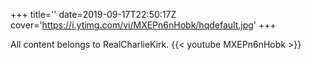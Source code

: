 +++
title=''
date=2019-09-17T22:50:17Z
cover='https://i.ytimg.com/vi/MXEPn6nHobk/hqdefault.jpg'
+++

All content belongs to RealCharlieKirk.
{{< youtube MXEPn6nHobk >}}
